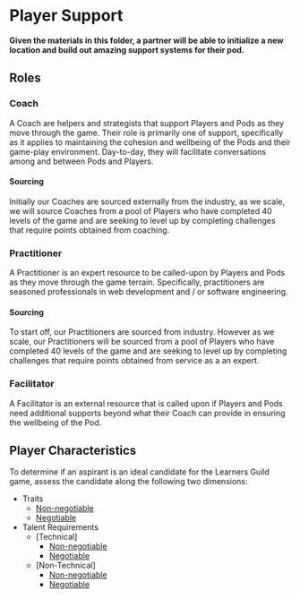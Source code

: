 # Player Support

**Given the materials in this folder, a partner will be able to initialize a new location and build out amazing support systems for their pod.**

## Roles

### Coach
A Coach are helpers and strategists that support Players and Pods as they move through the game. Their role is primarily one of support, specifically as it applies to maintaining the cohesion and wellbeing of the Pods and their game-play environment. Day-to-day, they will facilitate conversations among and between Pods and Players.

#### Sourcing
Initially our Coaches are sourced externally from the industry, as we scale, we will source Coaches from a pool of Players who have completed 40 levels of the game and are seeking to level up by completing challenges that require points obtained from coaching.

### Practitioner
A Practitioner is an expert resource to be called-upon by Players and Pods as they move through the game terrain. Specifically, practitioners are seasoned professionals in web development and / or software engineering.
#### Sourcing
To start off, our Practitioners are sourced from industry. However as we scale, our Practitioners will be sourced from a pool of Players who have completed 40 levels of the game and are seeking to level up by completing challenges that require points obtained from service as a an expert.

### Facilitator
A Facilitator is an external resource that is called upon if Players and Pods need additional supports beyond what their Coach can provide in ensuring the wellbeing of the Pod.

## Player Characteristics

To determine if an aspirant is an ideal candidate for the Learners Guild game, assess the candidate along the following two dimensions:

- Traits
	- [Non-negotiable](support/Player_Characteristics/Traits_NonNegotiable.md)
	- [Negotiable](support/Player_Characteristics/Traits_NiceToHave.md)
- Talent Requirements
	- [Technical]
		- [Non-negotiable](support/Player_Characteristics/Talent_Requiremen_Technical_NonNegotiable.md)
		- [Negotiable](support/Player_Characteristics/Talent_Requiremen_Technical_NiceToHave.md)
	- [Non-Technical]
		- [Non-negotiable](support/Player_Characteristics/Talent_Requiremen_NonTechnical_NonNegotiable.md)
		- [Negotiable](learning-os/support/Player_Characteristics/Talent_Requiremen_NonTechnical_NiceToHave.md)












